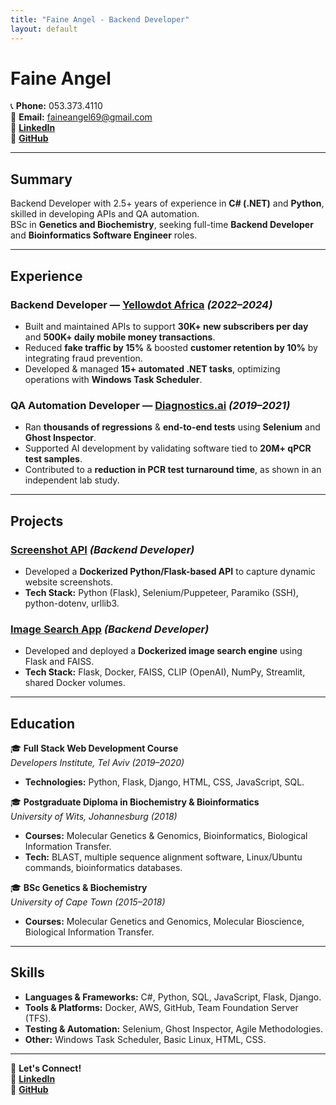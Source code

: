 ```yaml
---
title: "Faine Angel - Backend Developer"
layout: default
---
```


# Faine Angel  

📞 **Phone:** 053.373.4110  
📧 **Email:** faineangel69@gmail.com  
🔗 **[LinkedIn](https://www.linkedin.com/in/faine-angel-493797181/)**  
🔗 **[GitHub](https://github.com/faine1996)**  

---

## Summary  

Backend Developer with 2.5+ years of experience in **C# (.NET)** and **Python**, skilled in developing APIs and QA automation.  
BSc in **Genetics and Biochemistry**, seeking full-time **Backend Developer** and **Bioinformatics Software Engineer** roles.  

---

## Experience  

### **Backend Developer** — [Yellowdot Africa](https://yellowdotafrica.com) *(2022–2024)*  
- Built and maintained APIs to support **30K+ new subscribers per day** and **500K+ daily mobile money transactions**.  
- Reduced **fake traffic by 15%** & boosted **customer retention by 10%** by integrating fraud prevention.  
- Developed & managed **15+ automated .NET tasks**, optimizing operations with **Windows Task Scheduler**.  

### **QA Automation Developer** — [Diagnostics.ai](https://www.diagnostics.ai) *(2019–2021)*  
- Ran **thousands of regressions** & **end-to-end tests** using **Selenium** and **Ghost Inspector**.  
- Supported AI development by validating software tied to **20M+ qPCR test samples**.  
- Contributed to a **reduction in PCR test turnaround time**, as shown in an independent lab study.  

---

## Projects  

### **[Screenshot API](https://github.com/faine1996/screenshot-api)** *(Backend Developer)*  
- Developed a **Dockerized Python/Flask-based API** to capture dynamic website screenshots.  
- **Tech Stack:** Python (Flask), Selenium/Puppeteer, Paramiko (SSH), python-dotenv, urllib3.  

### **[Image Search App](https://github.com/faine1996/image_search_app)** *(Backend Developer)*  
- Developed and deployed a **Dockerized image search engine** using Flask and FAISS.  
- **Tech Stack:** Flask, Docker, FAISS, CLIP (OpenAI), NumPy, Streamlit, shared Docker volumes.  

---

## Education  

🎓 **Full Stack Web Development Course**  
*Developers Institute, Tel Aviv (2019–2020)*  
- **Technologies:** Python, Flask, Django, HTML, CSS, JavaScript, SQL.  

🎓 **Postgraduate Diploma in Biochemistry & Bioinformatics**  
*University of Wits, Johannesburg (2018)*  
- **Courses:** Molecular Genetics & Genomics, Bioinformatics, Biological Information Transfer.  
- **Tech:** BLAST, multiple sequence alignment software, Linux/Ubuntu commands, bioinformatics databases.  

🎓 **BSc Genetics & Biochemistry**  
*University of Cape Town (2015–2018)*  
- **Courses:** Molecular Genetics and Genomics, Molecular Bioscience, Biological Information Transfer.  

---

## Skills  

- **Languages & Frameworks:** C#, Python, SQL, JavaScript, Flask, Django.  
- **Tools & Platforms:** Docker, AWS, GitHub, Team Foundation Server (TFS).  
- **Testing & Automation:** Selenium, Ghost Inspector, Agile Methodologies.  
- **Other:** Windows Task Scheduler, Basic Linux, HTML, CSS.  

---

💼 **Let's Connect!**  
🔗 **[LinkedIn](https://www.linkedin.com/in/faine-angel-493797181/)**  
🔗 **[GitHub](https://github.com/faine1996)**
